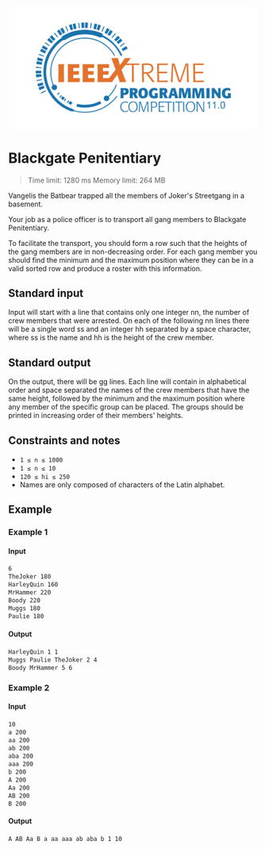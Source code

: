 ![alt text](
https://github.com/OmarDahmen/IEEEXtreme-11.0/blob/master/XtremeLogo.svg
"XtremeLogo")


# Blackgate Penitentiary

 > Time limit: 1280 ms
 > Memory limit: 264 MB

Vangelis the Batbear trapped all the members of Joker's Streetgang in a basement.

Your job as a police officer is to transport all gang members to Blackgate Penitentiary.

To facilitate the transport, you should form a row such that the heights of the gang members are in non-decreasing order. For each gang member you should find the minimum and the maximum position where they can be in a valid sorted row and produce a roster with this information.

## Standard input
Input will start with a line that contains only one integer nn, the number of crew members that were arrested. On each of the following nn lines there will be a single word ss and an integer hh separated by a space character, where ss is the name and hh is the height of the crew member.

## Standard output
On the output, there will be gg lines. Each line will contain in alphabetical order and space separated the names of the crew members that have the same height, followed by the minimum and the maximum position where any member of the specific group can be placed. The groups should be printed in increasing order of their members' heights.

## Constraints and notes
 * ` 1 ≤ n ≤ 1000 ` 
 * ` 1 ≤ n ≤ 10 ` 
 * ` 120 ≤ hi ≤ 250 ` 
 * Names are only composed of characters of the Latin alphabet.

## Example

### Example 1

#### Input
```
6
TheJoker 180
HarleyQuin 160
MrHammer 220
Boody 220
Muggs 180
Paulie 180
```

#### Output
```
HarleyQuin 1 1
Muggs Paulie TheJoker 2 4
Boody MrHammer 5 6
```

### Example 2

#### Input
```
10
a 200
aa 200
ab 200
aba 200
aaa 200
b 200
A 200
Aa 200
AB 200
B 200
```

#### Output
```
A AB Aa B a aa aaa ab aba b 1 10
```